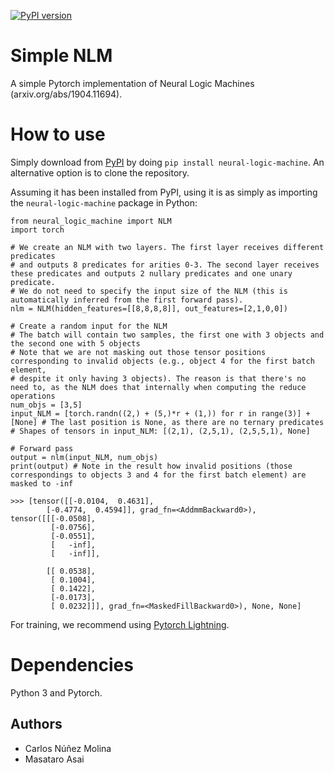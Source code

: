 [![PyPI version](https://badge.fury.io/py/neural-logic-machine.svg)](https://badge.fury.io/py/neural-logic-machine)

# Simple NLM
A simple Pytorch implementation of Neural Logic Machines (arxiv.org/abs/1904.11694).

# How to use
Simply download from [PyPI](https://pypi.org/project/neural-logic-machine/) by doing `pip install neural-logic-machine`.
An alternative option is to clone the repository.

Assuming it has been installed from PyPI, using it is as simply as importing the `neural-logic-machine` package in Python:

```
from neural_logic_machine import NLM
import torch

# We create an NLM with two layers. The first layer receives different predicates
# and outputs 8 predicates for arities 0-3. The second layer receives these predicates and outputs 2 nullary predicates and one unary predicate.
# We do not need to specify the input size of the NLM (this is automatically inferred from the first forward pass).
nlm = NLM(hidden_features=[[8,8,8,8]], out_features=[2,1,0,0])

# Create a random input for the NLM
# The batch will contain two samples, the first one with 3 objects and the second one with 5 objects
# Note that we are not masking out those tensor positions corresponding to invalid objects (e.g., object 4 for the first batch element,
# despite it only having 3 objects). The reason is that there's no need to, as the NLM does that internally when computing the reduce operations
num_objs = [3,5]
input_NLM = [torch.randn((2,) + (5,)*r + (1,)) for r in range(3)] + [None] # The last position is None, as there are no ternary predicates
# Shapes of tensors in input_NLM: [(2,1), (2,5,1), (2,5,5,1), None]

# Forward pass
output = nlm(input_NLM, num_objs)
print(output) # Note in the result how invalid positions (those correspondings to objects 3 and 4 for the first batch element) are masked to -inf

>>> [tensor([[-0.0104,  0.4631],
        [-0.4774,  0.4594]], grad_fn=<AddmmBackward0>), tensor([[[-0.0508],
         [-0.0756],
         [-0.0551],
         [   -inf],
         [   -inf]],

        [[ 0.0538],
         [ 0.1004],
         [ 0.1422],
         [-0.0173],
         [ 0.0232]]], grad_fn=<MaskedFillBackward0>), None, None]
```

For training, we recommend using [Pytorch Lightning](https://lightning.ai/).

# Dependencies
Python 3 and Pytorch.

## Authors
- Carlos Núñez Molina
- Masataro Asai